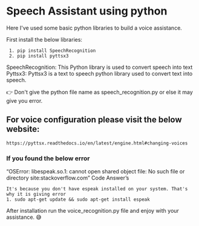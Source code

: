 # Speech Assistant using python

Here I've used some basic python libraries to build a voice assistance.

First install the below libraries:
      
     1. pip install SpeechRecognition
     2. pip install pyttsx3

SpeechRecognition: This Python library is used to convert speech into text <br/>
Pyttsx3: Pyttsx3 is a text to speech python library used to convert text into speech.

:point_right: Don't give the python file name as speech_recognition.py or else it may give you error.

## For voice configuration please visit the below website:
  
    https://pyttsx.readthedocs.io/en/latest/engine.html#changing-voices

### If you found the below error
 
“OSError: libespeak.so.1: cannot open shared object file: No such file or directory site:stackoverflow.com” Code Answer’s
<br/>
  
    It's because you don't have espeak installed on your system. That's why it is giving error
    1. sudo apt-get update && sudo apt-get install espeak

After installation run the voice_recognition.py file and enjoy with your assistance. :sweat_smile:
  

